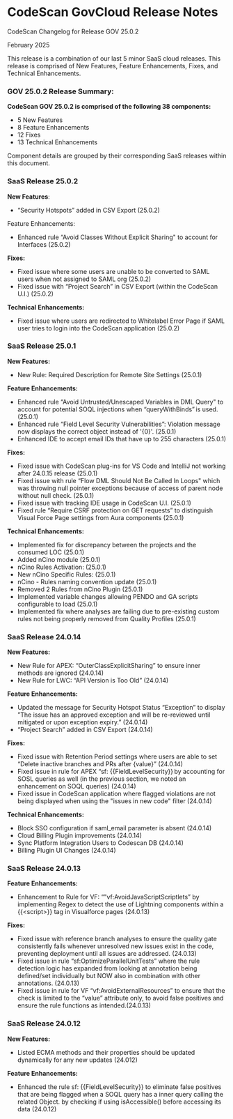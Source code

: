 # CodeScan GovCloud Release Notes

CodeScan Changelog for Release GOV 25.0.2&#x20;

February 2025&#x20;

This release is a combination of our last 5 minor SaaS cloud releases.  This release is comprised of New Features, Feature Enhancements, Fixes, and Technical Enhancements. &#x20;

### GOV 25.0.2 Release Summary:&#x20;

**CodeScan GOV 25.0.2 is comprised of the following 38 components:**&#x20;

* 5 New Features&#x20;
* 8 Feature Enhancements&#x20;
* 12 Fixes&#x20;
* 13 Technical Enhancements&#x20;

Component details are grouped by their corresponding SaaS releases within this document. &#x20;

### SaaS Release 25.0.2&#x20;

**New Features**:&#x20;

* “Security Hotspots” added in CSV Export (25.0.2) &#x20;

Feature Enhancements:&#x20;

* Enhanced rule “Avoid Classes Without Explicit Sharing" to account for Interfaces (25.0.2)&#x20;

**Fixes:**

* Fixed issue where some users are unable to be converted to SAML users when not assigned to SAML org (25.0.2)&#x20;
* Fixed issue with “Project Search” in CSV Export (within the CodeScan U.I.) (25.0.2)&#x20;

**Technical** **Enhancements:**

* Fixed issue where users are redirected to Whitelabel Error Page if SAML user tries to login into the CodeScan application (25.0.2) &#x20;

### SaaS Release 25.0.1&#x20;

**New Features:**&#x20;

* New Rule: Required Description for Remote Site Settings (25.0.1)&#x20;

**Feature Enhancements:**&#x20;

* Enhanced rule “Avoid Untrusted/Unescaped Variables in DML Query" to account for potential SOQL injections when “queryWithBinds” is used. (25.0.1)&#x20;
* Enhanced rule “Field Level Security Vulnerabilities”:  Violation message now displays the correct object instead of '{0}'. (25.0.1)&#x20;
* &#x20;Enhanced IDE to accept email IDs that have up to 255 characters (25.0.1) &#x20;

**Fixes:**&#x20;

* Fixed issue with CodeScan plug-ins for VS Code and IntelliJ not working after 24.0.15 release (25.0.1)&#x20;
* Fixed issue with rule “Flow DML Should Not Be Called In Loops" which was throwing null pointer exceptions because of access of parent node without null check. (25.0.1)&#x20;
* Fixed issue with tracking IDE usage in CodeScan U.I. (25.0.1)&#x20;
* Fixed rule “Require CSRF protection on GET requests” to distinguish Visual Force Page settings from Aura components (25.0.1) &#x20;

**Technical Enhancements:**

* Implemented fix for discrepancy between the projects and the consumed LOC (25.0.1)&#x20;
* Added nCino module (25.0.1)&#x20;
* nCino Rules Activation: (25.0.1)&#x20;
* &#x20;New nCino Specific Rules: (25.0.1)&#x20;
* nCino - Rules naming convention update (25.0.1)&#x20;
* Removed 2 Rules from nCino Plugin (25.0.1)&#x20;
* Implemented variable changes allowing PENDO and GA scripts configurable to load (25.0.1)&#x20;
* Implemented fix where analyses are failing due to pre-existing custom rules not being properly removed from Quality Profiles (25.0.1)&#x20;

### SaaS Release 24.0.14&#x20;

**New Features:** &#x20;

* New Rule for APEX: “OuterClassExplicitSharing” to ensure inner methods are ignored (24.0.14)&#x20;
* &#x20;New Rule for LWC: “API Version is Too Old” (24.0.14)&#x20;

**Feature Enhancements:**&#x20;

* Updated the message for Security Hotspot Status “Exception” to display ”The issue has an approved exception and will be re-reviewed until mitigated or upon exception expiry.” (24.0.14)&#x20;
* “Project Search” added in CSV Export (24.0.14)&#x20;

**Fixes:**&#x20;

* Fixed issue with Retention Period settings where users are able to set “Delete inactive branches and PRs after {value}” (24.0.14)&#x20;
* Fixed issue in rule for APEX “sf: \{{FieldLevelSecurity\}} by accounting for SOSL queries as well (in the previous section, we noted an enhancement on SOQL queries) (24.0.14) &#x20;
* Fixed issue in CodeScan application where flagged violations are not being displayed when using the "issues in new code" filter (24.0.14)&#x20;

**Technical Enhancements:**

* Block SSO configuration if saml\_email parameter is absent (24.0.14)&#x20;
* Cloud Billing Plugin improvements (24.0.14)&#x20;
* Sync Platform Integration Users to Codescan DB (24.0.14)&#x20;
* Billing Plugin UI Changes (24.0.14)&#x20;

### SaaS Release 24.0.13&#x20;

**Feature Enhancements:**&#x20;

* Enhancement to Rule for VF: “"vf:AvoidJavaScriptScriptlets”  by implementing Regex to detect the use of Lightning components within a \{{\<script>\}} tag in Visualforce pages (24.0.13)&#x20;

**Fixes:**&#x20;

* Fixed issue with reference branch analyses to ensure the quality gate consistently fails whenever unresolved new issues exist in the code, preventing deployment until all issues are addressed. (24.0.13)&#x20;
* Fixed issue in rule “sf:OptimizeParallelUnitTests” where the rule detection logic has expanded from looking at annotation being defined/set individually but NOW also in combination with other annotations. (24.0.13)&#x20;
* &#x20;Fixed issue in rule for VF “vf:AvoidExternalResources” to ensure that the check is limited to the “value” attribute only, to avoid false positives and ensure the rule functions as intended.(24.0.13)&#x20;

### SaaS Release 24.0.12&#x20;

**New Features:**&#x20;

* Listed ECMA methods and their properties should be updated dynamically for any new updates (24.012)&#x20;

**Feature Enhancements:**&#x20;

* &#x20;Enhanced the rule sf: \{{FieldLevelSecurity\}} to eliminate false positives that are being flagged when a SOQL query has a inner query calling the related Object. by checking if using isAccessible() before accessing its data (24.0.12)&#x20;
